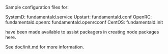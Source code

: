 Sample configuration files for:

SystemD: fundamentald.service
Upstart: fundamentald.conf
OpenRC:  fundamentald.openrc
         fundamentald.openrcconf
CentOS:  fundamentald.init

have been made available to assist packagers in creating node packages here.

See doc/init.md for more information.
